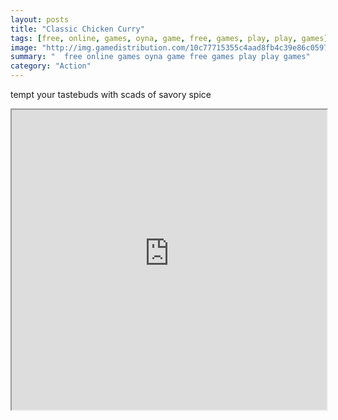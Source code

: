 ```yaml
---
layout: posts
title: "Classic Chicken Curry"
tags: [free, online, games, oyna, game, free, games, play, play, games]
image: "http://img.gamedistribution.com/10c77715355c4aad8fb4c39e86c0597d.jpg"
summary: "  free online games oyna game free games play play games"
category: "Action"
---
```


tempt your tastebuds with scads of savory spice

<iframe width="100%" height="480px;" src="http://flash.gamedistribution.com?game=10c77715355c4aad8fb4c39e86c0597d"></iframe>